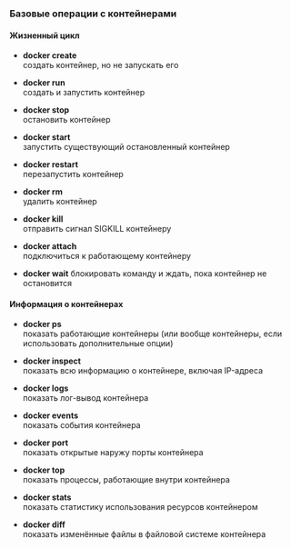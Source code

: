 ﻿### Базовые операции с контейнерами

#### Жизненный цикл

* **docker create**<br/>
создать контейнер, но не запускать его

* **docker run**<br/>
создать и запустить контейнер

* **docker stop**<br/>
остановить контейнер

* **docker start**<br/>
запустить существующий остановленный контейнер

* **docker restart**<br/>
перезапустить контейнер

* **docker rm**<br/>
удалить контейнер

* **docker kill**<br/>
отправить сигнал SIGKILL контейнеру

* **docker attach**<br/>
подключиться к работающему контейнеру

* **docker wait**
блокировать команду и ждать, пока контейнер не остановится

#### Информация о контейнерах

* **docker ps**<br/>
показать работающие контейнеры (или вообще контейнеры, если использовать дополнительные опции)

* **docker inspect**<br/>
показать всю информацию о контейнере, включая IP-адреса

* **docker logs**<br/>
показать лог-вывод контейнера

* **docker events**<br/>
показать события контейнера

* **docker port**<br/>
показать открытые наружу порты контейнера

* **docker top**<br/>
показать процессы, работающие внутри контейнера

* **docker stats**<br/>
показать статистику использования ресурсов контейнером

* **docker diff**<br/>
показать изменённые файлы в файловой системе контейнера